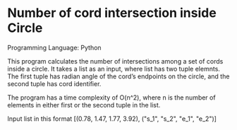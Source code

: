# Number of cord intersection inside Circle
Programming Language: Python

This program calculates the number of intersections among a set of cords inside a circle. It takes a list as an input, where list has two tuple elemnts. The first tuple has radian angle of the cord’s endpoints on the circle, and the second tuple has cord identifier. 

The program has a time complexity of O(n^2), where n is the number of elements in either first or the second tuple in the list.

Input list in this format [(0.78, 1.47, 1.77, 3.92), ("s_1", "s_2", "e_1", "e_2")]
